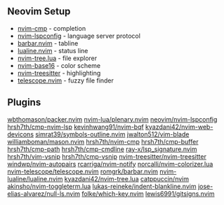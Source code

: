 ## Neovim Setup
- [nvim-cmp](https://github.com/hrsh7th/nvim-cmp) - completion 
- [nvim-lspconfig](https://github.com/neovim/nvim-lspconfig) - language server protocol
- [barbar.nvim](https://github.com/romgrk/barbar.nvim) - tabline
- [lualine.nvim](https://github.com/nvim-lualine/lualine.nvim) - status line
- [nvim-tree.lua](https://github.com/kyazdani42/nvim-tree.lua) - file explorer
- [nvim-base16](https://github.com/RRethy/nvim-base16) - color scheme
- [nvim-treesitter](https://github.com/nvim-treesitter/nvim-treesitter) - highlighting
- [telescope.nvim](https://github.com/nvim-telescope/telescope.nvim) - fuzzy file finder

## Plugins
[wbthomason/packer.nvim](http://github.com/wbthomason/packer.nvim)
[nvim-lua/plenary.nvim](http://github.com/nvim-lua/plenary.nvim)
[neovim/nvim-lspconfig](http://github.com/neovim/nvim-lspconfig)
[hrsh7th/cmp-nvim-lsp](http://github.com/hrsh7th/cmp-nvim-lsp)
[kevinhwang91/nvim-bqf](http://github.com/kevinhwang91/nvim-bqf)
[kyazdani42/nvim-web-devicons](http://github.com/kyazdani42/nvim-web-devicons)
[simrat39/symbols-outline.nvim](http://github.com/simrat39/symbols-outline.nvim)
[jwalton512/vim-blade](http://github.com/jwalton512/vim-blade)
[williamboman/mason.nvim](http://github.com/williamboman/mason.nvim)
[hrsh7th/nvim-cmp](http://github.com/hrsh7th/nvim-cmp)
[hrsh7th/cmp-buffer](http://github.com/hrsh7th/cmp-buffer)
[hrsh7th/cmp-path](http://github.com/hrsh7th/cmp-path)
[hrsh7th/cmp-cmdline](http://github.com/hrsh7th/cmp-cmdline)
[ray-x/lsp_signature.nvim](http://github.com/ray-x/lsp_signature.nvim)
[hrsh7th/vim-vsnip](http://github.com/hrsh7th/vim-vsnip)
[hrsh7th/cmp-vsnip](http://github.com/hrsh7th/cmp-vsnip)
[nvim-treesitter/nvim-treesitter](http://github.com/nvim-treesitter/nvim-treesitter)
[windwp/nvim-autopairs](http://github.com/windwp/nvim-autopairs)
[rcarriga/nvim-notify](http://github.com/rcarriga/nvim-notify)
[norcalli/nvim-colorizer.lua](http://github.com/norcalli/nvim-colorizer.lua)
[nvim-telescope/telescope.nvim](http://github.com/nvim-telescope/telescope.nvim)
[romgrk/barbar.nvim](http://github.com/romgrk/barbar.nvim)
[nvim-lualine/lualine.nvim](http://github.com/nvim-lualine/lualine.nvim)
[kyazdani42/nvim-tree.lua](http://github.com/kyazdani42/nvim-tree.lua)
[catppuccin/nvim](http://github.com/catppuccin/nvim)
[akinsho/nvim-toggleterm.lua](http://github.com/akinsho/nvim-toggleterm.lua)
[lukas-reineke/indent-blankline.nvim](http://github.com/lukas-reineke/indent-blankline.nvim)
[jose-elias-alvarez/null-ls.nvim](http://github.com/jose-elias-alvarez/null-ls.nvim)
[folke/which-key.nvim](http://github.com/folke/which-key.nvim)
[lewis6991/gitsigns.nvim](http://github.com/lewis6991/gitsigns.nvim)
